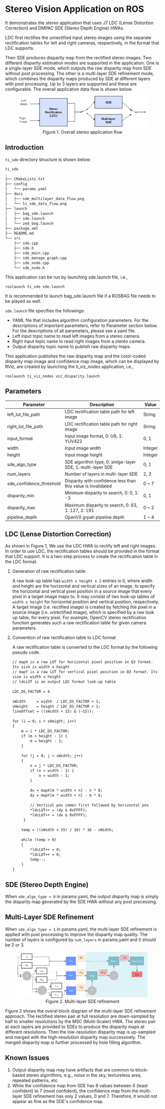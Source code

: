Stereo Vision Application on ROS
================================

It demonstrates the stereo application that uses J7 LDC (Lense Distortion Correction) and DMPAC SDE (Stereo Depth Engine) HWAs. 

LDC first rectifies the unrectified input stereo images using the separate rectification tables for lett and right cameras, respectively, in the format that LDC supports.

Then SDE produces disparity map from the rectified stereo images. Two different disparity estimation modes are supported in the application. One is a single-layer SDE mode, which outputs the raw disparity map from SDE without post processing. The other is a multi-layer SDE refinement mode, which combines the disparity maps produced by SDE at different layers with post processing. Up to 3 layers are supported and these are configurable.  The overall application data flow is shown below.

<figure class="image">
  <center><img src="./docs/ti_sde_data_flow.png"></center>
  <figcaption> <center>Figure 1. Overall stereo application flow </center></figcaption>
</figure>

## Introduction

`ti_sde` directory structure is shown below:
```
ti_sde
.
├── CMakeLists.txt
├── config
│   └── params.yaml
├── docs
│   ├── sde_multilayer_data_flow.png
│   └── ti_sde_data_flow.png
├── launch
│   ├── bag_sde.launch
│   ├── sde.launch
│   └── zed_bag.launch
├── package.xml
├── README.md
└── src
    ├── sde.cpp
    ├── sde.h
    ├── sde_main.cpp
    ├── sde_manage_graph.cpp
    ├── sde_node.cpp
    └── sde_node.h
```

This application can be run by launching sde.launch file, i.e.,
```
roslaunch ti_sde sde.launch
```
It is recommended to launch bag_sde.launch file if a ROSBAG file needs to be played as well.

`sde.launch` file specifies the followings:
* YAML file that includes algorithm configuration parameters. For the descriptions of important parameters, refer to Parameter section below. For the descriptions of all parameters, please see a yaml file.
* Left input topic name to read left images from a stereo camera.
* Right input topic name to read right images from a stereo camera.
* Output disparity topic name to publish raw disparity maps.

This application publishes the raw disparity map and the color-coded disparity map image and confidence map image, which can be displayed by RViz, are created by launching the ti_viz_nodes application, i.e.,
```
roslaunch ti_viz_nodes viz_disparity.launch
```

## Parameters

 Parameter                | Description                                                                  | Value
--------------------------|------------------------------------------------------------------------------|----------
 left_lut_file_path       | LDC rectification table path for left image                                  | String
 right_lut_file_path      | LDC rectification table path for right image                                 | String
 input_format             | Input image format, 0: U8, 1: YUV422                                         | 0, 1
 width                    | Input image width                                                            | Integer
 height                   | Input image height                                                           | Integer
 sde_algo_type            | SDE algorithm type, 0: sinlge-layer SDE, 1: multi-layer SDE                  | 0, 1
 num_layers               | Number of layers in multi-layer SDE                                          | 2, 3
 sde_confidence_threshold | Disparity with confidence less than this value is invalidated                | 0 ~ 7
 disparity_min            | Minimum disparity to search, 0: 0, 1: -3                                     | 0, 1
 disparity_max            | Maximum disparity to search, 0: 63, 1: 127, 2: 191                           | 0 ~ 2
 pipeline_depth           | OpenVX grpah pipeline depth                                                  | 1 ~ 4

## LDC (Lense Distortion Correction)

As shown in Figure 1, We use the LDC HWA to rectify left and right images. In order to use LDC, the rectification tables should be provided in the format that LDC support. It is a two-step process to create the rectification table in the LDC format.

1. Generation of raw rectification table

    A raw look-up table has `width x height x 2` entries in it, where width and height are the horizontal and vertical sizes of an image, to specify the horizontal and vertical pixel position in a source image that every pixel in a target image maps to. It may consist of two look-up tables of `width x height` for horizontal position and vertical position, respectively. A target image (i.e. rectified image) is created by fetching the pixel in a source image (i.e. unrectified image), which is specified by a raw look up table, for every pixel. For example, OpenCV stereo rectification function generates such a raw rectification table for given camera parameters.

2. Convention of raw rectification table to LDC format

    A raw rectification table is converted to the LDC format by the following pseudo code.

    ```
    // mapX is a raw LUT for horizontal pixel position in Q3 format. Its size is width x height
    // mapY is a raw LUT for vertical pixel position in Q3 format. Its size is width x height
    // ldcLUT is an output LDC format look-up table

    LDC_DS_FACTOR = 4

    sWidth     = width  / LDC_DS_FACTOR + 1;
    sHeight    = height / LDC_DS_FACTOR + 1;
    lineOffset = ((sWidth + 15) & (~15));

    for (i = 0; i < sHeight; i++)
    {
        m = i * LDC_DS_FACTOR;
        if (m > height - 1) {
            m = height - 1;
        }

        for (j = 0; j < sWidth; j++)
        {
            n = j * LDC_DS_FACTOR;
            if (n > width - 1) {
                n = width - 1;
            }

            dx = mapX[m * width + n] - n * 8;
            dy = mapY[m * width + n] - m * 8;

            // Vertical pos comes first followed by horizontal pos
            *ldcLUT++ = (dy & 0xFFFF);
            *ldcLUT++ = (dx & 0xFFFF);
         }

        temp = ((sWidth + 15) / 16) * 16 - sWidth;

        while (temp > 0)
        {
            *ldcLUT++ = 0;
            *ldcLUT++ = 0;
            temp--;
        }
    }
    ```


## SDE (Stereo Depth Engine)

When `sde_algo_type = 0` in params.yaml, the output disparity map is simply the disparity map generated by the SDE HWA without any post processing.

## Multi-Layer SDE Refinement

When `sde_algo_type = 1` in params.yaml, the multi-layer SDE refinement is applied with post processing to improve the disparity map quality. The number of layers is configured by `num_layers` in params.yaml and it should be 2 or 3.

<figure class="image">
  <center><img src="./docs/sde_multilayer_data_flow.png"></center>
  <figcaption> <center>Figure 2. Multi-layer SDE refinement </center></figcaption>
</figure>

Figure 2 shows the overal block diagram of the multi-layer SDE refinement approach. The rectified stereo pair at full resolution are down-sampled by half to smaller resolutions by the MSC (Multi-Scaler) HWA. The stereo pair at each layers are provided to SDEs to produce the disparity maps at different resolutions. Then the low-resolution disparity map is up-sampled and merged with the high-resolution disparity map successively. The merged disparity map is further processed by hole filling algorithm.

## Known Issues

1. Output disparity map may have artifacts that are common to block-based stereo algorithms, e.g., noise in the sky, textureless area, repeated patterns, etc.
2. While the confidence map from SDE has 8 values between 0 (least confident) to 7 (most confident), the confidence map from the multi-layer SDE refinement has only 2 values, 0 and 7. Therefore, it would not appear as fine as the SDE's confidence map.
